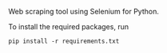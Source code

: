 Web scraping tool using Selenium for Python.

To install the required packages, run 

```
pip install -r requirements.txt
```